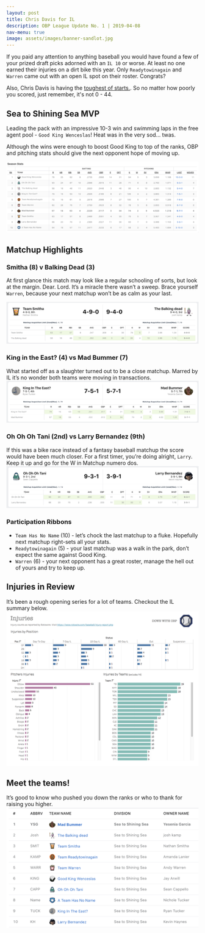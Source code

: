 ```yaml
---
layout: post
title: Chris Davis for IL
description: OBP League Update No. 1 | 2019-04-08
nav-menu: true
image: assets/images/banner-sandlot.jpg
---
```


If you paid any attention to anything baseball you would have found a few of your prized draft picks adorned with an `IL 10` or worse.  At least no one earned their injuries on a dirt bike this year. Only `Readytowinagain` and `Warren` came out with an open IL spot on their roster. Congrats?

Also, Chris Davis is having the [toughest of starts.](http://www.espn.com/mlb/story/_/id/26474373/what-need-know-chris-davis-0-49-streak). So no matter how poorly you scored, just remember, it's not 0 - 44.

## Sea to Shining Sea MVP
Leading the pack with an impressive 10-3 win and swimming laps in the free agent pool - `Good King Wenceslas`!  Heat was in the very sod… twas.

Although the wins were enough to boost Good King to top of the ranks, OBP and pitching stats should give the next opponent hope of moving up.

![](/assets/images/recaps/20190408-post.png)

## Matchup Highlights

### Smitha (8) v Balking Dead (3)
At first glance this match may look like a regular schooling of sorts, but look at the margin. Dear. Lord. It’s a miracle there wasn’t a sweep. Brace yourself `Warren`, because your next matchup won’t be as calm as your last.

![](/assets/images/recaps/20190408-post-matchup-1.png)

### King in the East? (4) vs Mad Bummer (7)
What started off as a slaughter turned out to be a close matchup.  Marred by IL it’s no wonder both teams were moving in transactions.
![](/assets/images/recaps/20190409-post-matchup-2.png)

### Oh Oh Oh Tani (2nd) vs Larry Bernandez (9th)
If this was a bike race instead of a fantasy baseball matchup the score would have been much closer. For a first timer, you’re doing alright, `Larry`. Keep it up and go for the W in Matchup numero dos.
![](/assets/images/recaps/20190408-post-matchup-3.png)

### Participation Ribbons
* `Team Has No Name` (10) - let’s chock the last matchup to a fluke. Hopefully next matchup right-sets all your stats.
* `Readytowinagain` (5) - your last matchup was a walk in the park, don’t expect the same against Good King.
* `Warren` (6) - your next opponent has a great roster, manage the hell out of yours and try to keep up.

## Injuries in Review
It’s been a rough opening series for a lot of teams. Checkout the IL summary below.
![](/assets/images/recaps/20190408-posts-injuries.png)

## Meet the teams!
It’s good to know who pushed you down the ranks or who to thank for raising you higher.
![](/assets/images/recaps/20190408-post-teams.png)
